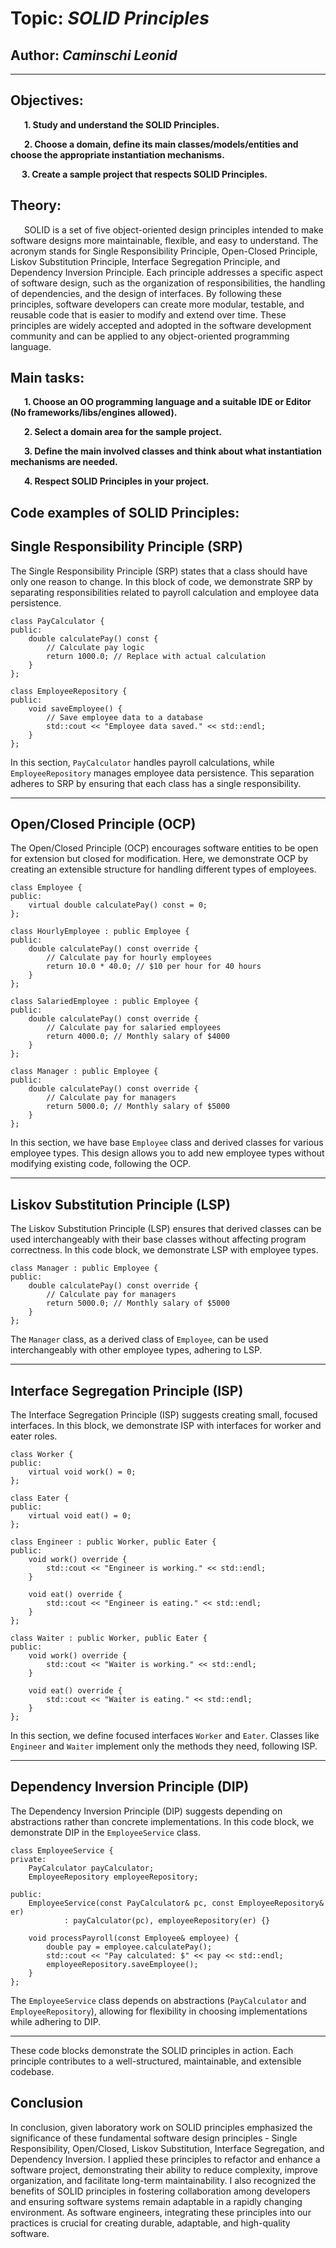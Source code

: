 # Topic: *SOLID Principles*
## Author: *Caminschi Leonid*
------
## Objectives:
&ensp; &ensp; __1. Study and understand the SOLID Principles.__

&ensp; &ensp; __2. Choose a domain, define its main classes/models/entities and choose the appropriate instantiation mechanisms.__

&ensp; &ensp;__3. Create a sample project that respects SOLID Principles.__

## Theory:
&ensp; &ensp; SOLID is a set of five object-oriented design principles intended to make software designs more maintainable, flexible, and easy to understand. The acronym stands for Single Responsibility Principle, Open-Closed Principle, Liskov Substitution Principle, Interface Segregation Principle, and Dependency Inversion Principle. Each principle addresses a specific aspect of software design, such as the organization of responsibilities, the handling of dependencies, and the design of interfaces. By following these principles, software developers can create more modular, testable, and reusable code that is easier to modify and extend over time. These principles are widely accepted and adopted in the software development community and can be applied to any object-oriented programming language.
   
## Main tasks:
&ensp; &ensp; __1. Choose an OO programming language and a suitable IDE or Editor (No frameworks/libs/engines allowed).__

&ensp; &ensp; __2. Select a domain area for the sample project.__

&ensp; &ensp; __3. Define the main involved classes and think about what instantiation mechanisms are needed.__

&ensp; &ensp; __4. Respect SOLID Principles in your project.__

## Code examples of SOLID Principles:

## Single Responsibility Principle (SRP)

The Single Responsibility Principle (SRP) states that a class should have only one reason to change. In this block of code, we demonstrate SRP by separating responsibilities related to payroll calculation and employee data persistence.

```
class PayCalculator {
public:
    double calculatePay() const {
        // Calculate pay logic
        return 1000.0; // Replace with actual calculation
    }
};

class EmployeeRepository {
public:
    void saveEmployee() {
        // Save employee data to a database
        std::cout << "Employee data saved." << std::endl;
    }
};
```

In this section, `PayCalculator` handles payroll calculations, while `EmployeeRepository` manages employee data persistence. This separation adheres to SRP by ensuring that each class has a single responsibility.

---

## Open/Closed Principle (OCP)

The Open/Closed Principle (OCP) encourages software entities to be open for extension but closed for modification. Here, we demonstrate OCP by creating an extensible structure for handling different types of employees.

```
class Employee {
public:
    virtual double calculatePay() const = 0;
};

class HourlyEmployee : public Employee {
public:
    double calculatePay() const override {
        // Calculate pay for hourly employees
        return 10.0 * 40.0; // $10 per hour for 40 hours
    }
};

class SalariedEmployee : public Employee {
public:
    double calculatePay() const override {
        // Calculate pay for salaried employees
        return 4000.0; // Monthly salary of $4000
    }
};

class Manager : public Employee {
public:
    double calculatePay() const override {
        // Calculate pay for managers
        return 5000.0; // Monthly salary of $5000
    }
};
```

In this section, we have base `Employee` class and derived classes for various employee types. This design allows you to add new employee types without modifying existing code, following the OCP.

---

## Liskov Substitution Principle (LSP)

The Liskov Substitution Principle (LSP) ensures that derived classes can be used interchangeably with their base classes without affecting program correctness. In this code block, we demonstrate LSP with employee types.

```
class Manager : public Employee {
public:
    double calculatePay() const override {
        // Calculate pay for managers
        return 5000.0; // Monthly salary of $5000
    }
};
```

The `Manager` class, as a derived class of `Employee`, can be used interchangeably with other employee types, adhering to LSP.

---

## Interface Segregation Principle (ISP)

The Interface Segregation Principle (ISP) suggests creating small, focused interfaces. In this block, we demonstrate ISP with interfaces for worker and eater roles.

```
class Worker {
public:
    virtual void work() = 0;
};

class Eater {
public:
    virtual void eat() = 0;
};

class Engineer : public Worker, public Eater {
public:
    void work() override {
        std::cout << "Engineer is working." << std::endl;
    }

    void eat() override {
        std::cout << "Engineer is eating." << std::endl;
    }
};

class Waiter : public Worker, public Eater {
public:
    void work() override {
        std::cout << "Waiter is working." << std::endl;
    }

    void eat() override {
        std::cout << "Waiter is eating." << std::endl;
    }
};
```

In this section, we define focused interfaces `Worker` and `Eater`. Classes like `Engineer` and `Waiter` implement only the methods they need, following ISP.

---

## Dependency Inversion Principle (DIP)

The Dependency Inversion Principle (DIP) suggests depending on abstractions rather than concrete implementations. In this code block, we demonstrate DIP in the `EmployeeService` class.

```
class EmployeeService {
private:
    PayCalculator payCalculator;
    EmployeeRepository employeeRepository;

public:
    EmployeeService(const PayCalculator& pc, const EmployeeRepository& er)
            : payCalculator(pc), employeeRepository(er) {}

    void processPayroll(const Employee& employee) {
        double pay = employee.calculatePay();
        std::cout << "Pay calculated: $" << pay << std::endl;
        employeeRepository.saveEmployee();
    }
};
```

The `EmployeeService` class depends on abstractions (`PayCalculator` and `EmployeeRepository`), allowing for flexibility in choosing implementations while adhering to DIP.

---

These code blocks demonstrate the SOLID principles in action. Each principle contributes to a well-structured, maintainable, and extensible codebase.

## Conclusion


In conclusion, given laboratory work on SOLID principles emphasized the significance of these fundamental software design principles - Single Responsibility, Open/Closed, Liskov Substitution, Interface Segregation, and Dependency Inversion. I applied these principles to refactor and enhance a software project, demonstrating their ability to reduce complexity, improve organization, and facilitate long-term maintainability. I also recognized the benefits of SOLID principles in fostering collaboration among developers and ensuring software systems remain adaptable in a rapidly changing environment. As software engineers, integrating these principles into our practices is crucial for creating durable, adaptable, and high-quality software.

